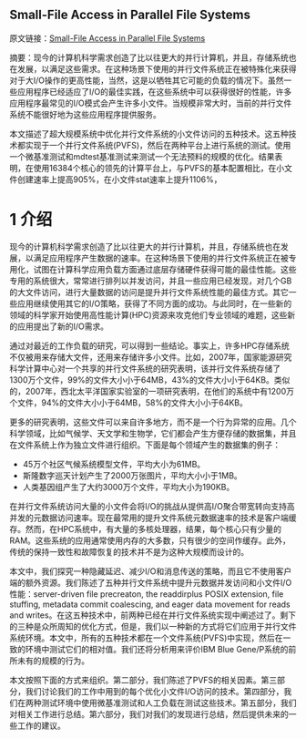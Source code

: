 ## Small-File Access in Parallel File Systems

原文链接：[Small-File Access in Parallel File Systems](http://ieeexplore.ieee.org/stamp/stamp.jsp?tp=&arnumber=5161029)

摘要：现今的计算机科学需求创造了比以往更大的并行计算机，并且，存储系统也在发展，以满足这些需求。在这种场景下使用的并行文件系统正在被特殊化来获得对于大I/O操作的更高性能，当然，这是以牺牲其它可能的负载的情况下。虽然一些应用程序已经适应了I/O的最佳实践，在这些系统中可以获得很好的性能，许多应用程序最常见的I/O模式会产生许多小文件。当规模非常大时，当前的并行文件系统不能很好地为这些应用程序提供服务。

本文描述了超大规模系统中优化并行文件系统的小文件访问的五种技术。这五种技术都实现于一个并行文件系统(PVFS)，然后在两种平台上进行系统的测试。使用一个微基准测试和mdtest基准测试来测试一个无法预料的规模的优化。结果表明，在使用16384个核心的领先的计算平台上，与PVFS的基本配置相比，在小文件创建速率上提高905%，在小文件stat速率上提升1106%，

# 1 介绍

现今的计算机科学需求创造了比以往更大的并行计算机，并且，存储系统也在发展，以满足应用程序产生数据的速率。在这种场景下使用的并行文件系统正在被专用化，试图在计算科学应用负载方面通过底层存储硬件获得可能的最佳性能。这些专用的系统很大，常常进行排列以并发访问，并且一些应用已经发现，对几个GB的大文件访问，进行大量数据的访问是提升并行文件系统性能的最佳方式。其它一些应用继续使用其它的I/O策略，获得了不同方面的成功。与此同时，在一些新的领域的科学家开始使用高性能计算(HPC)资源来攻克他们专业领域的难题，这些新的应用提出了新的I/O需求。

通过对最近的工作负载的研究，可以得到一些结论。事实上，许多HPC存储系统不仅被用来存储大文件，还用来存储许多小文件。比如，2007年，国家能源研究科学计算中心对一个共享的并行文件系统的研究表明，该并行文件系统存储了1300万个文件，99%的文件大小小于64MB，43%的文件大小小于64KB。类似的，2007年，西北太平洋国家实验室的一项研究表明，在他们的系统中有1200万个文件，94%的文件大小小于64MB，58%的文件大小小于64KB。

更多的研究表明，这些文件可以来自许多地方，而不是一个行为异常的应用。几个科学领域，比如气候学、天文学和生物学，它们都会产生方便存储的数据集，并且在文件系统上作为独立文件进行组织。下面是每个领域产生的数据集的例子：

* 45万个社区气候系统模型文件，平均大小为61MB。
* 斯隆数字巡天计划产生了2000万张图片，平均大小小于1MB。
* 人类基因组产生了大约3000万个文件，平均大小为190KB。

在并行文件系统访问大量的小文件会将I/O的挑战从提供高I/O聚合带宽转向支持高并发的元数据访问速率。现在最常用的提升文件系统元数据速率的技术是客户端缓存。然而，在HPC系统中，有大量的多核处理器，结果，每个核心只有少量的RAM。这些系统的应用通常使用内存的大多数，只有很少的空间作缓存。此外，传统的保持一致性和故障恢复的技术并不是为这种大规模而设计的。

本文中，我们探究一种隐藏延迟、减少I/O和消息传送的策略，而且它不使用客户端的额外资源。我们陈述了五种并行文件系统中提升元数据并发访问和小文件I/O性能：server-driven file precreaton, the readdirplus POSIX extension, file stuffing, metadata commit coalescing, and eager data movement for reads and writes。在这五种技术中，前两种已经在并行文件系统实现中阐述过了。剩下的三种是众所周知的优化方式，但是，我们以一种新的方式将它们应用于并行文件系统环境。本文中，所有的五种技术都在一个文件系统(PVFS)中实现，然后在一致的环境中测试它们的相对值。我们还将分析用来评价IBM Blue Gene/P系统的前所未有的规模的行为。

本文按照下面的方式来组织。第二部分，我们陈述了PVFS的相关因素。第三部分，我们讨论我们的工作中用到的每个优化小文件I/O访问的技术。第四部分，我们在两种测试环境中使用微基准测试和人工负载在测试这些技术。第五部分，我们对相关工作进行总结。第六部分，我们对我们的发现进行总结，然后提供未来的一些工作的建议。











